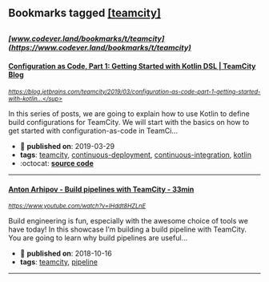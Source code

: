 ## Bookmarks tagged [[teamcity]](https://www.codever.land/search?q=[teamcity])

_<sup><sup>[www.codever.land/bookmarks/t/teamcity](https://www.codever.land/bookmarks/t/teamcity)</sup></sup>_
---
#### [Configuration as Code, Part 1: Getting Started with Kotlin DSL | TeamCity Blog](https://blog.jetbrains.com/teamcity/2019/03/configuration-as-code-part-1-getting-started-with-kotlin-dsl/)
_<sup>https://blog.jetbrains.com/teamcity/2019/03/configuration-as-code-part-1-getting-started-with-kotlin...</sup>_

In this series of posts, we are going to explain how to use Kotlin to define build configurations for TeamCity. We will start with the basics on how to get started with configuration-as-code in TeamCi...
* :calendar: **published on**: 2019-03-29
* **tags**: [teamcity](../tagged/teamcity.md), [continuous-deployment](../tagged/continuous-deployment.md), [continuous-integration](../tagged/continuous-integration.md), [kotlin](../tagged/kotlin.md)
* :octocat: **[source code](https://github.com/antonarhipov/spring-petclinic-teamcity-dsl)**
---
#### [Anton Arhipov - Build pipelines with TeamCity - 33min](https://www.youtube.com/watch?v=IHddt8HZLnE)
_<sup>https://www.youtube.com/watch?v=IHddt8HZLnE</sup>_

Build engineering is fun, especially with the awesome choice of tools we have today! In this showcase I’m building a build pipeline with TeamCity. You are going to learn why build pipelines are useful...
* :calendar: **published on**: 2018-10-16
* **tags**: [teamcity](../tagged/teamcity.md), [pipeline](../tagged/pipeline.md)
---
